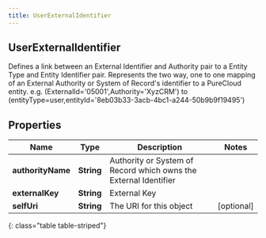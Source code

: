 ```yaml
---
title: UserExternalIdentifier
---
```

## UserExternalIdentifier
Defines a link between an External Identifier and Authority pair to a Entity Type and Entity Identifier pair. Represents the two way, one to one mapping of an External Authority or System of Record&#39;s identifier to a PureCloud entity. e.g. (ExternalId&#x3D;&#39;05001&#39;,Authority&#x3D;&#39;XyzCRM&#39;) to (entityType&#x3D;user,entityId&#x3D;&#39;8eb03b33-3acb-4bc1-a244-50b9b9f19495&#39;)

## Properties

|Name | Type | Description | Notes|
|------------ | ------------- | ------------- | -------------|
| **authorityName** | **String** | Authority or System of Record which owns the External Identifier | |
| **externalKey** | **String** | External Key | |
| **selfUri** | **String** | The URI for this object | [optional] |
{: class="table table-striped"}



